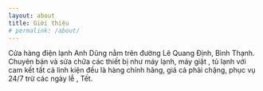 ```yaml
---
layout: about
title: Giới thiệu
# permalink: /about/
---
```

Cửa hàng điện lạnh Anh Dũng nằm trên đường Lê Quang Định, Bình Thạnh. Chuyên bán và sửa chữa các thiết bị như máy lạnh, máy giặt , tủ lạnh với cam kết tất cả linh kiện đều là hàng chính hãng, giá cả phải chặng, phục vụ 24/7 trừ các ngày lễ , Tết.